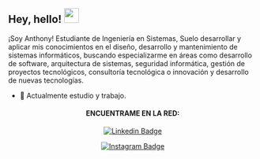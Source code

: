 <h2> Hey, hello! <img src="https://user-images.githubusercontent.com/70911022/183312043-095cc4b6-9fc5-4d34-9eb4-b21fa9de8e50.gif "width="30px"></h2>

¡Soy Anthony! Estudiante de Ingeniería en Sistemas, Suelo desarrollar y aplicar mis conocimientos en el diseño, desarrollo y mantenimiento de sistemas informáticos, buscando especializarme en áreas como desarrollo de software, arquitectura de sistemas, seguridad informática, gestión de proyectos tecnológicos, consultoría tecnológica o innovación y desarrollo de nuevas tecnologías.

- 🌱 Actualmente estudio y trabajo. 

<div align="center">
  <h4>ENCUENTRAME EN LA RED:</h4>
  
   [![Linkedin Badge](https://img.shields.io/badge/LinkedIn-0077B5?style=for-the-badge&logo=linkedin&logoColor=white)](https://www.linkedin.com/in/anthony-c-a12928111/)

   [![Instagram Badge]( https://th.bing.com/th/id/R.0dec417928863d43f88a01ec70a89eaf?rik=gm9jqqylRdO2tQ&pid=ImgRaw&r=0?style=for-the-badge&logo=linkedin&logoColor=white)](https://www.instagram.com/thony_cm_18/)

  
</div>
